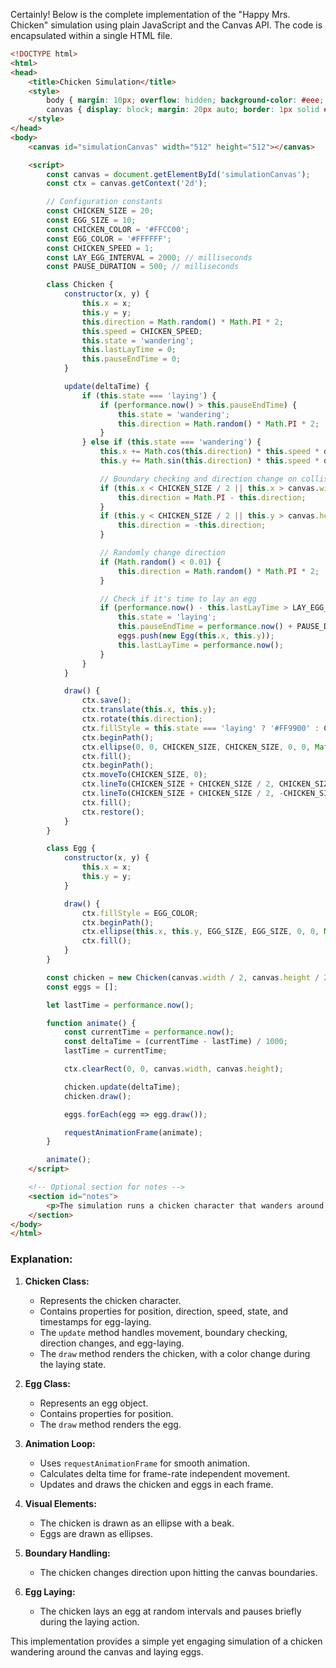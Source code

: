 Certainly! Below is the complete implementation of the "Happy Mrs. Chicken" simulation using plain JavaScript and the Canvas API. The code is encapsulated within a single HTML file.

```html
<!DOCTYPE html>
<html>
<head>
    <title>Chicken Simulation</title>
    <style>
        body { margin: 10px; overflow: hidden; background-color: #eee; }
        canvas { display: block; margin: 20px auto; border: 1px solid #999; background-color: #90ee90; } /* Light green grass background */
    </style>
</head>
<body>
    <canvas id="simulationCanvas" width="512" height="512"></canvas>

    <script>
        const canvas = document.getElementById('simulationCanvas');
        const ctx = canvas.getContext('2d');

        // Configuration constants
        const CHICKEN_SIZE = 20;
        const EGG_SIZE = 10;
        const CHICKEN_COLOR = '#FFCC00';
        const EGG_COLOR = '#FFFFFF';
        const CHICKEN_SPEED = 1;
        const LAY_EGG_INTERVAL = 2000; // milliseconds
        const PAUSE_DURATION = 500; // milliseconds

        class Chicken {
            constructor(x, y) {
                this.x = x;
                this.y = y;
                this.direction = Math.random() * Math.PI * 2;
                this.speed = CHICKEN_SPEED;
                this.state = 'wandering';
                this.lastLayTime = 0;
                this.pauseEndTime = 0;
            }

            update(deltaTime) {
                if (this.state === 'laying') {
                    if (performance.now() > this.pauseEndTime) {
                        this.state = 'wandering';
                        this.direction = Math.random() * Math.PI * 2;
                    }
                } else if (this.state === 'wandering') {
                    this.x += Math.cos(this.direction) * this.speed * deltaTime;
                    this.y += Math.sin(this.direction) * this.speed * deltaTime;

                    // Boundary checking and direction change on collision
                    if (this.x < CHICKEN_SIZE / 2 || this.x > canvas.width - CHICKEN_SIZE / 2) {
                        this.direction = Math.PI - this.direction;
                    }
                    if (this.y < CHICKEN_SIZE / 2 || this.y > canvas.height - CHICKEN_SIZE / 2) {
                        this.direction = -this.direction;
                    }

                    // Randomly change direction
                    if (Math.random() < 0.01) {
                        this.direction = Math.random() * Math.PI * 2;
                    }

                    // Check if it's time to lay an egg
                    if (performance.now() - this.lastLayTime > LAY_EGG_INTERVAL) {
                        this.state = 'laying';
                        this.pauseEndTime = performance.now() + PAUSE_DURATION;
                        eggs.push(new Egg(this.x, this.y));
                        this.lastLayTime = performance.now();
                    }
                }
            }

            draw() {
                ctx.save();
                ctx.translate(this.x, this.y);
                ctx.rotate(this.direction);
                ctx.fillStyle = this.state === 'laying' ? '#FF9900' : CHICKEN_COLOR;
                ctx.beginPath();
                ctx.ellipse(0, 0, CHICKEN_SIZE, CHICKEN_SIZE, 0, 0, Math.PI * 2);
                ctx.fill();
                ctx.beginPath();
                ctx.moveTo(CHICKEN_SIZE, 0);
                ctx.lineTo(CHICKEN_SIZE + CHICKEN_SIZE / 2, CHICKEN_SIZE / 2);
                ctx.lineTo(CHICKEN_SIZE + CHICKEN_SIZE / 2, -CHICKEN_SIZE / 2);
                ctx.fill();
                ctx.restore();
            }
        }

        class Egg {
            constructor(x, y) {
                this.x = x;
                this.y = y;
            }

            draw() {
                ctx.fillStyle = EGG_COLOR;
                ctx.beginPath();
                ctx.ellipse(this.x, this.y, EGG_SIZE, EGG_SIZE, 0, 0, Math.PI * 2);
                ctx.fill();
            }
        }

        const chicken = new Chicken(canvas.width / 2, canvas.height / 2);
        const eggs = [];

        let lastTime = performance.now();

        function animate() {
            const currentTime = performance.now();
            const deltaTime = (currentTime - lastTime) / 1000;
            lastTime = currentTime;

            ctx.clearRect(0, 0, canvas.width, canvas.height);

            chicken.update(deltaTime);
            chicken.draw();

            eggs.forEach(egg => egg.draw());

            requestAnimationFrame(animate);
        }

        animate();
    </script>

    <!-- Optional section for notes -->
    <section id="notes">
        <p>The simulation runs a chicken character that wanders around the canvas and lays eggs at random intervals. The chicken changes direction randomly and avoids the canvas boundaries. Each egg is drawn at the chicken's position when it lays an egg and remains static.</p>
    </section>
</body>
</html>
```

### Explanation:
1. **Chicken Class:**
   - Represents the chicken character.
   - Contains properties for position, direction, speed, state, and timestamps for egg-laying.
   - The `update` method handles movement, boundary checking, direction changes, and egg-laying.
   - The `draw` method renders the chicken, with a color change during the laying state.

2. **Egg Class:**
   - Represents an egg object.
   - Contains properties for position.
   - The `draw` method renders the egg.

3. **Animation Loop:**
   - Uses `requestAnimationFrame` for smooth animation.
   - Calculates delta time for frame-rate independent movement.
   - Updates and draws the chicken and eggs in each frame.

4. **Visual Elements:**
   - The chicken is drawn as an ellipse with a beak.
   - Eggs are drawn as ellipses.

5. **Boundary Handling:**
   - The chicken changes direction upon hitting the canvas boundaries.

6. **Egg Laying:**
   - The chicken lays an egg at random intervals and pauses briefly during the laying action.

This implementation provides a simple yet engaging simulation of a chicken wandering around the canvas and laying eggs.

<!-- Benchmark Info -->
<!-- Backend: llamacpp -->
<!-- Model: microsoft_NextCoder-32B-Q6_K_L.gguf -->
<!-- Prompt: chicken.md -->
<!-- Generation Time: 53.77s -->
<!-- Fallback Used: False -->